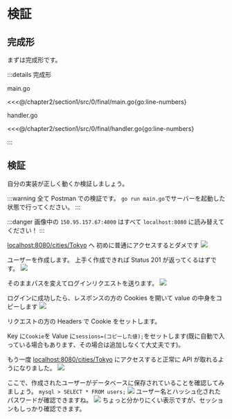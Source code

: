 # 検証

## 完成形

まずは完成形です。

:::details 完成形

main.go 

<<<@/chapter2/section1/src/0/final/main.go{go:line-numbers}

handler.go

<<<@/chapter2/section1/src/0/final/handler.go{go:line-numbers}

:::

## 検証

自分の実装が正しく動くか検証しましょう。

:::warning
全て Postman での検証です。
`go run main.go`でサーバーを起動した状態で行ってください。
:::

:::danger
画像中の `150.95.157.67:4000` はすべて `localhost:8080` に読み替えてください！
:::

<a href="http://localhost:8080/cities/Tokyo">localhost:8080/cities/Tokyo</a> へ
初めに普通にアクセスするとダメです
![](https://md.trapti.tech/uploads/upload_96a03d609e761150a2136963dd34006a.png)

ユーザーを作成します。
上手く作成できれば Status 201 が返ってくるはずです。
![](https://md.trapti.tech/uploads/upload_4d891187b392debc9732aeff7ecaca08.png)

そのままパスを変えてログインリクエストを送ります。
![](https://md.trapti.tech/uploads/upload_7b21cf42397801806bab12f5180ce888.png)

ログインに成功したら、レスポンスの方の Cookies を開いて value の中身をコピーします
![](https://md.trapti.tech/uploads/upload_13756985fc7e93bd6d032083d340ea6b.png)

リクエストの方の Headers で Cookie をセットします。

Key に`Cookie`を
Value に`sessions=(コピーした値);`をセットします(既に自動で入っている場合もあります、その場合は追加しなくて大丈夫です)。

もう一度 <a href="http://localhost:8080/cities/Tokyo">localhost:8080/cities/Tokyo</a> にアクセスすると正常に API が取れるようになりました。
![](https://md.trapti.tech/uploads/upload_59c6c86e127d982f511946d2a183d0a6.png)

ここで、作成されたユーザーがデータベースに保存されていることを確認してみましょう。
`mysql > SELECT * FROM users;`
![](https://md.trap.jp/uploads/upload_f713b7da16df6729729a25ca2b5a6816.png)
ユーザー名とハッシュ化されたパスワードが確認できますね。
![](https://md.trap.jp/uploads/upload_7f007d73bd0ff508dff12246546b1a5b.png)
ちょっと分かりにくい表示ですが、セッションもしっかり確認できます。

